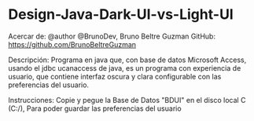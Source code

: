 # Design-Java-Dark-UI-vs-Light-UI

Acercar de:
@author @BrunoDev, Bruno Beltre Guzman
GitHub: https://github.com/BrunoBeltreGuzman

Descripción: 
Programa en java que, con base de datos Microsoft Access, 
usando el jdbc ucanaccess de java, es un programa con experiencia de usuario, 
que contiene interfaz oscura y clara configurable con las preferencias del usuario.

Instrucciones: 
Copie y pegue la Base de Datos "BDUI" en el disco local C (C:/), 
Para poder guardar las preferencias del usuario
